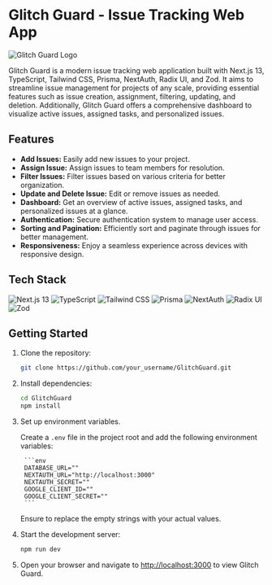 # Glitch Guard - Issue Tracking Web App

![Glitch Guard Logo](link_to_logo)

Glitch Guard is a modern issue tracking web application built with Next.js 13, TypeScript, Tailwind CSS, Prisma, NextAuth, Radix UI, and Zod. It aims to streamline issue management for projects of any scale, providing essential features such as issue creation, assignment, filtering, updating, and deletion. Additionally, Glitch Guard offers a comprehensive dashboard to visualize active issues, assigned tasks, and personalized issues.

## Features

- **Add Issues:** Easily add new issues to your project.
- **Assign Issue:** Assign issues to team members for resolution.
- **Filter Issues:** Filter issues based on various criteria for better organization.
- **Update and Delete Issue:** Edit or remove issues as needed.
- **Dashboard:** Get an overview of active issues, assigned tasks, and personalized issues at a glance.
- **Authentication:** Secure authentication system to manage user access.
- **Sorting and Pagination:** Efficiently sort and paginate through issues for better management.
- **Responsiveness:** Enjoy a seamless experience across devices with responsive design.

## Tech Stack

![Next.js 13](https://img.shields.io/badge/Next.js%2013-000000?style=for-the-badge&logo=next.js&logoColor=white)
![TypeScript](https://img.shields.io/badge/TypeScript-3178C6?style=for-the-badge&logo=typescript&logoColor=white)
![Tailwind CSS](https://img.shields.io/badge/Tailwind%20CSS-38B2AC?style=for-the-badge&logo=tailwind-css&logoColor=white)
![Prisma](https://img.shields.io/badge/Prisma-2D3748?style=for-the-badge&logo=prisma&logoColor=white)
![NextAuth](https://img.shields.io/badge/NextAuth-000000?style=for-the-badge&logo=next.js&logoColor=white)
![Radix UI](https://img.shields.io/badge/Radix%20UI-646CFF?style=for-the-badge&logo=radix-ui&logoColor=white)
![Zod](https://img.shields.io/badge/Zod-FF3E00?style=for-the-badge&logo=zod&logoColor=white)

## Getting Started

1. Clone the repository:

    ```bash
    git clone https://github.com/your_username/GlitchGuard.git
    ```

2. Install dependencies:

    ```bash
    cd GlitchGuard
    npm install
    ```

3. Set up environment variables.

    Create a `.env` file in the project root and add the following environment variables:
    
        ```env
        DATABASE_URL=""
        NEXTAUTH_URL="http://localhost:3000"
        NEXTAUTH_SECRET=""
        GOOGLE_CLIENT_ID=""
        GOOGLE_CLIENT_SECRET=""
        ```
    
   Ensure to replace the empty strings with your actual values.

4. Start the development server:

    ```bash
    npm run dev
    ```

5. Open your browser and navigate to [http://localhost:3000](http://localhost:3000) to view Glitch Guard.

